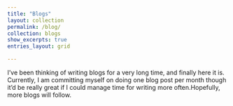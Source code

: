```yaml
---
title: "Blogs"
layout: collection
permalink: /blog/
collection: blogs
show_excerpts: true
entries_layout: grid

---
```


I’ve been thinking of writing blogs for a very long time, and finally here it is. Currently, I am committing myself on doing one blog post per month though it’d be really great if I could manage time for writing more often.Hopefully, more blogs will follow.
